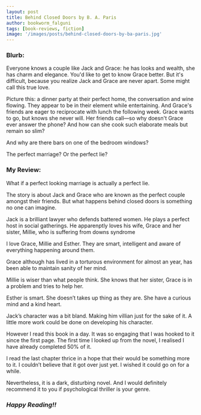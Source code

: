 ```yaml
---
layout: post
title: Behind Closed Doors by B. A. Paris
author: bookworm_falguni
tags: [book-reviews, fiction]
image: '/images/posts/behind-closed-doors-by-ba-paris.jpg'
---
```

### **Blurb:**

Everyone knows a couple like Jack and Grace: he has looks and wealth, she has charm and elegance. You'd like to get to know Grace better. But it's difficult, because you realize Jack and Grace are never apart. Some might call this true love.

Picture this: a dinner party at their perfect home, the conversation and wine flowing. They appear to be in their element while entertaining. And Grace's friends are eager to reciprocate with lunch the following week. Grace wants to go, but knows she never will. Her friends call—so why doesn't Grace ever answer the phone? And how can she cook such elaborate meals but remain so slim?

And why are there bars on one of the bedroom windows?

The perfect marriage? Or the perfect lie?

### **My Review:**

What if a perfect looking marriage is actually a perfect lie.

The story is about Jack and Grace who are known as the perfect couple amongst their friends. But what happens behind closed doors is something no one can imagine.

Jack is a brilliant lawyer who defends battered women. He plays a perfect host in social gatherings. He apparenptly loves his wife, Grace and her sister, Millie, who is suffering from downs syndrome

I love Grace, Millie and Esther. They are smart, intelligent and aware of everything happening around them.

Grace although has lived in a torturous environment for almost an year, has been able to maintain sanity of her mind.

Millie is wiser than what people think. She knows that her sister, Grace is in a problem and tries to help her.

Esther is smart. She doesn’t takes up thing as they are. She have a curious mind and a kind heart.

Jack’s character was a bit bland. Making him villian just for the sake of it. A little more work could be done on developing his character.

However I read this book in a day. It was so engaging that I was hooked to it since the first page. The first time I looked up from the novel, I realised I have already completed 50% of it.

I read the last chapter thrice in a hope that their would be something more to it. I couldn’t believe that it got over just yet. I wished it could go on for a while.

Nevertheless, it is a dark, disturbing novel. And I would definitely recommend it to you if psychological thriller is your genre.

### ***Happy Reading!!***
